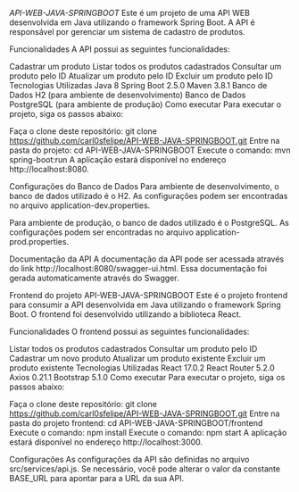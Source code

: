 *API-WEB-JAVA-SPRINGBOOT*
Este é um projeto de uma API WEB desenvolvida em Java utilizando o framework Spring Boot. A API é responsável por gerenciar um sistema de cadastro de produtos.

Funcionalidades
A API possui as seguintes funcionalidades:

Cadastrar um produto
Listar todos os produtos cadastrados
Consultar um produto pelo ID
Atualizar um produto pelo ID
Excluir um produto pelo ID
Tecnologias Utilizadas
Java 8
Spring Boot 2.5.0
Maven 3.8.1
Banco de Dados H2 (para ambiente de desenvolvimento)
Banco de Dados PostgreSQL (para ambiente de produção)
Como executar
Para executar o projeto, siga os passos abaixo:

Faça o clone deste repositório: git clone https://github.com/carl0sfelipe/API-WEB-JAVA-SPRINGBOOT.git
Entre na pasta do projeto: cd API-WEB-JAVA-SPRINGBOOT
Execute o comando: mvn spring-boot:run
A aplicação estará disponível no endereço http://localhost:8080.

Configurações do Banco de Dados
Para ambiente de desenvolvimento, o banco de dados utilizado é o H2. As configurações podem ser encontradas no arquivo application-dev.properties.

Para ambiente de produção, o banco de dados utilizado é o PostgreSQL. As configurações podem ser encontradas no arquivo application-prod.properties.

Documentação da API
A documentação da API pode ser acessada através do link http://localhost:8080/swagger-ui.html. Essa documentação foi gerada automaticamente através do Swagger.

Frontend do projeto API-WEB-JAVA-SPRINGBOOT
Este é o projeto frontend para consumir a API desenvolvida em Java utilizando o framework Spring Boot. O frontend foi desenvolvido utilizando a biblioteca React.

Funcionalidades
O frontend possui as seguintes funcionalidades:

Listar todos os produtos cadastrados
Consultar um produto pelo ID
Cadastrar um novo produto
Atualizar um produto existente
Excluir um produto existente
Tecnologias Utilizadas
React 17.0.2
React Router 5.2.0
Axios 0.21.1
Bootstrap 5.1.0
Como executar
Para executar o projeto, siga os passos abaixo:

Faça o clone deste repositório: git clone https://github.com/carl0sfelipe/API-WEB-JAVA-SPRINGBOOT.git
Entre na pasta do projeto frontend: cd API-WEB-JAVA-SPRINGBOOT/frontend
Execute o comando: npm install
Execute o comando: npm start
A aplicação estará disponível no endereço http://localhost:3000.

Configurações
As configurações da API são definidas no arquivo src/services/api.js. Se necessário, você pode alterar o valor da constante BASE_URL para apontar para a URL da sua API.
